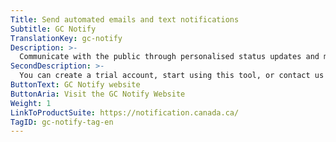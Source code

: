 ```yaml
---
Title: Send automated emails and text notifications
Subtitle: GC Notify
TranslationKey: gc-notify
Description: >-
  Communicate with the public through personalised status updates and messages.
SecondDescription: >-
  You can create a trial account, start using this tool, or contact us or by visiting the GC Notify website.
ButtonText: GC Notify website
ButtonAria: Visit the GC Notify Website
Weight: 1
LinkToProductSuite: https://notification.canada.ca/
TagID: gc-notify-tag-en
---
```


